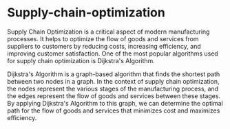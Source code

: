 # Supply-chain-optimization
Supply Chain Optimization is a critical aspect of modern manufacturing processes. It helps to optimize the flow of goods and services from suppliers to customers by reducing costs, increasing efficiency, and improving customer satisfaction. One of the most popular algorithms used for supply chain optimization is Dijkstra's Algorithm.

Dijkstra's Algorithm is a graph-based algorithm that finds the shortest path between two nodes in a graph. In the context of supply chain optimization, the nodes represent the various stages of the manufacturing process, and the edges represent the flow of goods and services between these stages. By applying Dijkstra's Algorithm to this graph, we can determine the optimal path for the flow of goods and services that minimizes cost and maximizes efficiency.
